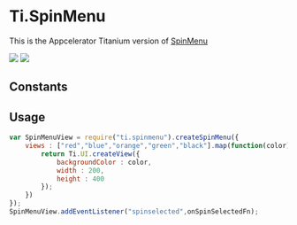 # Ti.SpinMenu

This is the Appcelerator Titanium version of [SpinMenu](https://github.com/Hitomis/SpinMenu)

![](https://github.com/Hitomis/SpinMenu/raw/master/preview/menu_cyclic.gif) ![](https://github.com/Hitomis/SpinMenu/raw/master/preview/menu_slop.gif)


## Constants



## Usage

```javascript
var SpinMenuView = require("ti.spinmenu").createSpinMenu({
	views : ["red","blue","orange","green","black"].map(function(color){
		return Ti.UI.createView({
			backgroundColor : color, 
			width : 200,
			height : 400
		});
	})
});
SpinMenuView.addEventListener("spinselected",onSpinSelectedFn);
```